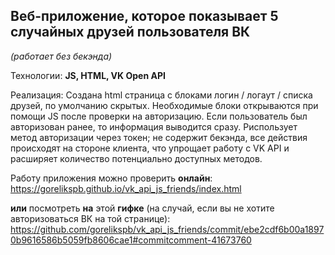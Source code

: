 Веб-приложение, которое показывает 5 случайных друзей пользователя ВК 
---------
*(работает без бекэнда)*

Технологии: **JS, HTML, VK Open API**

Реализация:
Создана html страница с блоками логин / логаут / списка друзей, по умолчанию скрытых. Необходимые блоки открываются при помощи JS после проверки на авторизацию. Если пользователь был авторизован ранее, то информация выводится сразу. Риспользует метод авторизации через токен; не содержит бекэнда, все действия происходят на стороне клиента, что упрощает работу с VK API и расширяет количество потенциально доступных методов.

Работу приложения можно проверить **онлайн**: https://gorelikspb.github.io/vk_api_js_friends/index.html

**или** посмотреть **на** этой **гифке** (на случай, если вы не хотите авторизоваться ВК на той странице): https://github.com/gorelikspb/vk_api_js_friends/commit/ebe2cdf6b00a18970b9616586b5059fb8606cae1#commitcomment-41673760
